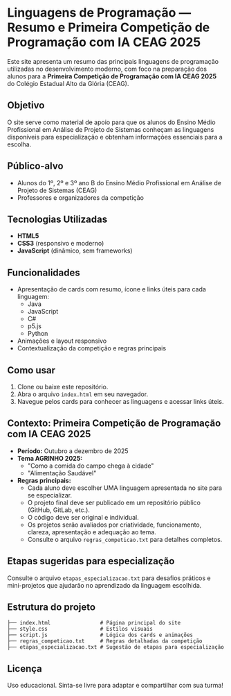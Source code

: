 # Linguagens de Programação — Resumo e Primeira Competição de Programação com IA CEAG 2025

Este site apresenta um resumo das principais linguagens de programação utilizadas no desenvolvimento moderno, com foco na preparação dos alunos para a **Primeira Competição de Programação com IA CEAG 2025** do Colégio Estadual Alto da Glória (CEAG).

## Objetivo
O site serve como material de apoio para que os alunos do Ensino Médio Profissional em Análise de Projeto de Sistemas conheçam as linguagens disponíveis para especialização e obtenham informações essenciais para a escolha.

## Público-alvo
- Alunos do 1º, 2º e 3º ano B do Ensino Médio Profissional em Análise de Projeto de Sistemas (CEAG)
- Professores e organizadores da competição

## Tecnologias Utilizadas
- **HTML5**
- **CSS3** (responsivo e moderno)
- **JavaScript** (dinâmico, sem frameworks)

## Funcionalidades
- Apresentação de cards com resumo, ícone e links úteis para cada linguagem:
  - Java
  - JavaScript
  - C#
  - p5.js
  - Python
- Animações e layout responsivo
- Contextualização da competição e regras principais

## Como usar
1. Clone ou baixe este repositório.
2. Abra o arquivo `index.html` em seu navegador.
3. Navegue pelos cards para conhecer as linguagens e acessar links úteis.

## Contexto: Primeira Competição de Programação com IA CEAG 2025
- **Período:** Outubro a dezembro de 2025
- **Tema AGRINHO 2025:**
  - "Como a comida do campo chega à cidade"
  - "Alimentação Saudável"
- **Regras principais:**
  - Cada aluno deve escolher UMA linguagem apresentada no site para se especializar.
  - O projeto final deve ser publicado em um repositório público (GitHub, GitLab, etc.).
  - O código deve ser original e individual.
  - Os projetos serão avaliados por criatividade, funcionamento, clareza, apresentação e adequação ao tema.
  - Consulte o arquivo `regras_competicao.txt` para detalhes completos.

## Etapas sugeridas para especialização
Consulte o arquivo `etapas_especializacao.txt` para desafios práticos e mini-projetos que ajudarão no aprendizado da linguagem escolhida.

## Estrutura do projeto
```
├── index.html                # Página principal do site
├── style.css                 # Estilos visuais
├── script.js                 # Lógica dos cards e animações
├── regras_competicao.txt     # Regras detalhadas da competição
├── etapas_especializacao.txt # Sugestão de etapas para especialização
```

## Licença
Uso educacional. Sinta-se livre para adaptar e compartilhar com sua turma! 